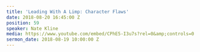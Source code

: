 ```yaml
---
title: 'Leading With A Limp: Character Flaws'
date: 2018-08-20 16:45:00 Z
position: 59
speaker: Nate Kline
media: https://www.youtube.com/embed/CPhE5-I3u7s?rel=0&amp;controls=0
sermon_date: 2018-08-19 10:00:00 Z
---
```



